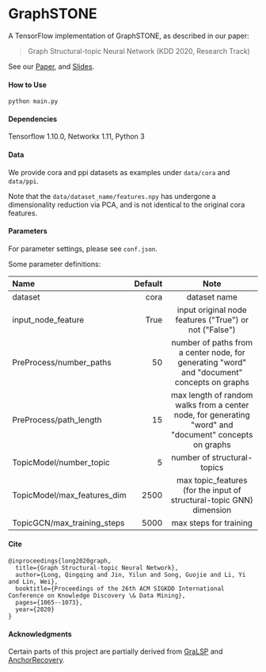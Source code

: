 # GraphSTONE
A TensorFlow implementation of GraphSTONE, as described in our paper: 

>  Graph Structural-topic Neural Network (KDD 2020, Research Track)

See our [Paper](http://arxiv.org/abs/2006.14278), and [Slides](https://github.com/YimiAChack/Files/blob/master/GraphSTONE_slides.pdf).

#### How to Use
`python main.py`

#### Dependencies

Tensorflow 1.10.0, Networkx 1.11, Python 3

#### Data
We provide cora and ppi datasets as examples under `data/cora` and `data/ppi`. 

Note that the `data/dataset_name/features.npy` has undergone a dimensionality reduction via PCA, and is not identical to the original cora features.

#### Parameters
For parameter settings, please see `conf.json`.

Some parameter definitions:

| Name                    | Default |                Note                 |
| :---------------------- | ------: | :---------------------------------: |
| dataset                 |    cora |            dataset name             |
| input_node_feature      |    True | input original node features ("True") or not ("False")|
| PreProcess/number_paths |  50 |                 number of paths from a center node, for generating "word" and "document" concepts on graphs                 |
| PreProcess/path_length |  15 |                 max length of random walks from a center node, for generating "word" and "document" concepts on graphs                 |
| TopicModel/number_topic |   5 |                 number of structural-topics                 |
| TopicModel/max_features_dim |  2500 |                 max topic_features (for the input of structural-topic GNN) dimension                 |
| TopicGCN/max_training_steps         | 5000 |            max steps for training            |

#### Cite
```
@inproceedings{long2020graph,
  title={Graph Structural-topic Neural Network},
  author={Long, Qingqing and Jin, Yilun and Song, Guojie and Li, Yi and Lin, Wei},
  booktitle={Proceedings of the 26th ACM SIGKDD International Conference on Knowledge Discovery \& Data Mining},
  pages={1065--1073},
  year={2020}
}
```
#### Acknowledgments

Certain parts of this project are partially derived from [GraLSP](https://github.com/KL4805/GRALSP) and [AnchorRecovery](https://github.com/CatalinVoss/anchor-baggage/tree/master/anchor-word-recovery).

